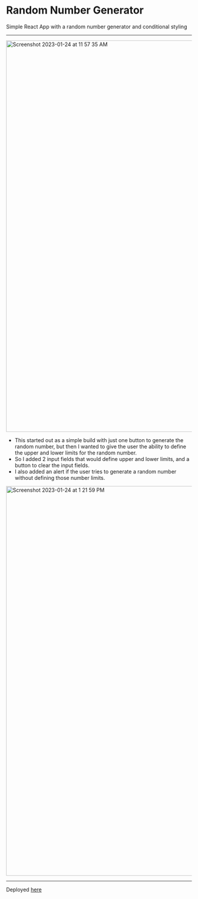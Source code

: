 # Random Number Generator

Simple React App with a random number generator and conditional styling

----

<img width="1061" alt="Screenshot 2023-01-24 at 11 57 35 AM" src="https://user-images.githubusercontent.com/102887963/214388480-48dca854-0f70-4bb4-a2ed-d2d5f1958687.png">

- This started out as a simple build with just one button to generate the random number, but then I wanted to give the user the ability to define the upper and lower limits for the random number.
- So I added 2 input fields that would define upper and lower limits, and a button to clear the input fields.
- I also added an alert if the user tries to generate a random number without defining those number limits. 

<img width="1056" alt="Screenshot 2023-01-24 at 1 21 59 PM" src="https://user-images.githubusercontent.com/102887963/214388424-a2db947d-f3e8-425c-945c-776c2eec1660.png">

----



Deployed [here](https://random-number-generator-sigma.vercel.app/)
